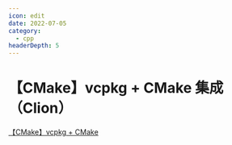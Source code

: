 ```yaml
---
icon: edit
date: 2022-07-05
category:
  - cpp
headerDepth: 5
---
```



# 【CMake】vcpkg + CMake 集成（Clion）
[【CMake】vcpkg + CMake](https://blog.csdn.net/qq_43331089/article/details/124494099)